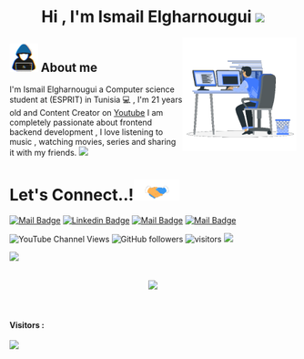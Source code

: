 
<h1 align="center"><b>Hi , I'm Ismail Elgharnougui </b><img src="https://media.giphy.com/media/hvRJCLFzcasrR4ia7z/giphy.gif" width="35"></h1>
<p align="center">
 
</p>
<!--
<p align="center">
  
## [![Typing SVG](https://readme-typing-svg.herokuapp.com?font=Architects+Daughter&color=0099DD&size=30&lines=Hey!+It's+ismailgharnougui!;Computer+Science+Student;Full+Stack+Web+Developer;Freelancer;DS%20|%20AI%20|%20ML%20Enthusiastic;Always%20learning%20new%20things)](https://github.com/ismailgharnougui) 

  </p> -->
<!--  Ceci mon Avatar-->


<!--  Ceci une image -->
<picture> <img align="right" src="https://github.com/0xAbdulKhalid/0xAbdulKhalid/raw/main/assets/mdImages/Right_Side.gif" width = 200px></picture>

<!--  About me -->
<!--## <picture><img src = "assets/about_me.gif" width = 50px></picture> **About me**-->
## <picture><img src = "https://github.com/0xAbdulKhalid/0xAbdulKhalid/raw/main/assets/mdImages/about_me.gif" width = 50px></picture> **About me**
I'm Ismail Elgharnougui a Computer science student at (ESPRIT) in Tunisia 💻 , I'm 21 years old and Content Creator on [Youtube](https://www.youtube.com/channel/UCJkso9ngrrJc053xcbAp_-A)
I am completely passionate about frontend backend development , I love listening to music , watching movies, series and sharing it with my friends.
<img height ="20" src= "assets/friends.gif" />

<!-- Let's Connect..! -->
# <b> Let's Connect..!</b><img src="https://github.com/0xAbdulKhalid/0xAbdulKhalid/raw/main/assets/mdImages/handshake.gif" width ="80">

<!-- [![Twitter Badge](https://img.shields.io/badge/-@AzizBenIsmail-1ca0f1?style=flat&labelColor=1ca0f1&logo=twitter&logoColor=white&link=https://twitter.com/BenIsmalAziz1?s=07)](https://twitter.com/BenIsmalAziz1?s=07)  -->
[![Mail Badge](https://img.shields.io/badge/-IsmailElgharnougui-e74c3c?style=flat&labelColor=e74c3c&logo=youtube&logoColor=white)](https://www.youtube.com/channel/UCJkso9ngrrJc053xcbAp_-A) 
[![Linkedin Badge](https://img.shields.io/badge/-IsmailElgharnougui-0e76a8?style=flat&labelColor=0e76a8&logo=linkedin&logoColor=white)](https://www.linkedin.com/in/ismail-elgharnougui/) 
[![Mail Badge](https://img.shields.io/badge/-@IsmailElgharnougui-e84393?style=flat&labelColor=e84393&logo=instagram&logoColor=white)](https://www.instagram.com/ismailgharnougui/)
[![Mail Badge](https://img.shields.io/badge/-IsmailElgharnougui-c0392b?style=flat&labelColor=c0392b&logo=gmail&logoColor=white)](mailto:ismail.elgharnougui@esprit.tn)

<!-- YouTube Channel Views /GitHub followers /visitors/Age  -->
![YouTube Channel Views](https://img.shields.io/youtube/channel/views/UC7tdKHWp7O-hWY_vpd8qBUw?style=social)
![GitHub followers](https://img.shields.io/github/followers/ismailgharnougui?style=social)
![visitors](https://visitor-badge.glitch.me/badge?page_id=ismailgharnougui.ismailgharnougui)
<img src="https://img.shields.io/badge/Age-21-blue" />

<!-- Ligne  -->
<img src="https://user-images.githubusercontent.com/73097560/115834477-dbab4500-a447-11eb-908a-139a6edaec5c.gif"><br><br>
<!-- TODO: Add last video link 

- :computer: Most used line of code `git commit -m "Initial Commit"`
- 🤔 I’m looking for help with Outstanding Video ideas.
- 📫 How to reach me: aziz.270700@gmail.com.
- 😄 Pronouns: Sam3oulation,Ismail.
-->

 <p align="center">
  <img src="https://github-readme-quotes-2o3w.vercel.app/api?type=horizontal&theme=github" />

      <h4> Visitors :</h4> <img src="https://visitor-count-b8lb.vercel.app/api/ismailgharnougui?hexColor=5ed4f3" />
   </p>

